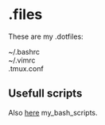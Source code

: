 # .files  
  
These are my .dotfiles:

~/.bashrc  
~/.vimrc  
.tmux.conf  
  
## Usefull scripts  ##  
Also [here](https://github.com/gdlfr/my_bash_scripts) my_bash_scripts.
